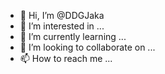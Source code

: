 - 👋 Hi, I’m @DDGJaka
- 👀 I’m interested in ...
- 🌱 I’m currently learning ...
- 💞️ I’m looking to collaborate on ...
- 📫 How to reach me ...

<!---
DDGJaka/DDGJaka is a ✨ special ✨ repository because its `README.md` (this file) appears on your GitHub profile.
You can click the Preview link to take a look at your changes.
--->
